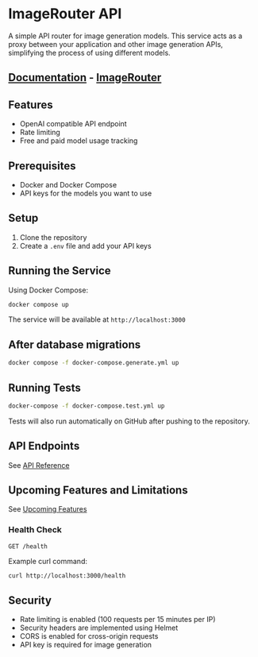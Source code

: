 # ImageRouter API

A simple API router for image generation models. This service acts as a proxy between your application and other image generation APIs, simplifying the process of using different models.

## [Documentation](https://ir-docs.myqa.cc/) - [ImageRouter](https://ir.myqa.cc/)

## Features

- OpenAI compatible API endpoint
- Rate limiting
- Free and paid model usage tracking

## Prerequisites

- Docker and Docker Compose
- API keys for the models you want to use

## Setup

1. Clone the repository
2. Create a `.env` file and add your API keys

## Running the Service

Using Docker Compose:
```bash
docker compose up
```

The service will be available at `http://localhost:3000`

## After database migrations

```bash
docker compose -f docker-compose.generate.yml up
```

## Running Tests

```bash
docker-compose -f docker-compose.test.yml up
```

Tests will also run automatically on GitHub after pushing to the repository.

## API Endpoints

See [API Reference](https://ir-docs.myqa.cc/)

## Upcoming Features and Limitations

See [Upcoming Features](https://ir-docs.myqa.cc/upcoming-features/)

### Health Check
```
GET /health
```

Example curl command:
```bash
curl http://localhost:3000/health
```

## Security

- Rate limiting is enabled (100 requests per 15 minutes per IP)
- Security headers are implemented using Helmet
- CORS is enabled for cross-origin requests
- API key is required for image generation